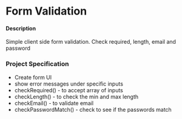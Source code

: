 # Form Validation

#### Description
Simple client side form validation. Check required, length, email and password

### Project Specification

- Create form UI
- show error messages under specific inputs
- checkRequired() - to accept array of inputs
- checkLength() - to check the min and max length
- checkEmail() - to validate email 
- checkPasswordMatch() - check to see if the passwords match
